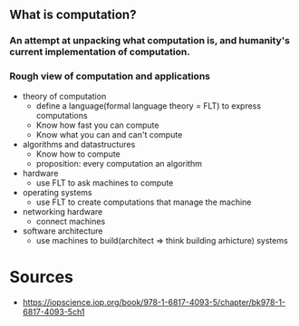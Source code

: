 ## What is computation?

### An attempt at unpacking what computation is, and humanity's current implementation of computation.  
### Rough view of computation and applications
* theory of computation
    * define a language(formal language theory = FLT) to express computations
    * Know how fast you can compute
    * Know what you can and can't compute
* algorithms and datastructures
    * Know how to compute
    * proposition: every computation an algorithm
* hardware
    * use FLT to ask machines to compute
* operating systems
    * use FLT to create computations that manage the machine
* networking hardware
    * connect machines
* software architecture
    * use machines to build(architect => think building arhicture) systems
# Sources
* https://iopscience.iop.org/book/978-1-6817-4093-5/chapter/bk978-1-6817-4093-5ch1
